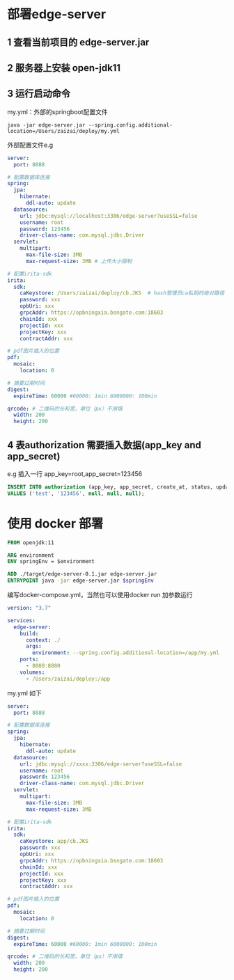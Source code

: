 # 部署edge-server

## 1 查看当前项目的 edge-server.jar

## 2 服务器上安装 open-jdk11

## 3 运行启动命令

my.yml：外部的springboot配置文件

```shell
java -jar edge-server.jar --spring.config.additional-location=/Users/zaizai/deploy/my.yml 
```

外部配置文件e.g

```yaml
server:
  port: 8088

# 配置数据库连接
spring:
  jpa:
    hibernate:
      ddl-auto: update
  datasource:
    url: jdbc:mysql://localhost:3306/edge-server?useSSL=false
    username: root
    password: 123456
    driver-class-name: com.mysql.jdbc.Driver
  servlet:
    multipart:
      max-file-size: 3MB
      max-request-size: 3MB # 上传大小限制

# 配置irita-sdk
irita:
  sdk:
    caKeystore: /Users/zaizai/deploy/cb.JKS  # hash管理员ca私钥的绝对路径
    password: xxx
    opbUri: xxx
    grpcAddr: https://opbningxia.bsngate.com:18603
    chainId: xxx
    projectId: xxx
    projectKey: xxx
    contractAddr: xxx

# pdf图片插入的位置
pdf:
  mosaic:
    location: 0

# 摘要过期时间
digest:
  expireTime: 60000 #60000: 1min 6000000: 100min

qrcode: # 二维码的长和宽，单位（px）不用填
  width: 200
  height: 200
```

## 4 表authorization 需要插入数据(app_key and app_secret)

e.g 插入一行 app_key=root,app_secret=123456

```sql
INSERT INTO authorization (app_key, app_secret, create_at, status, update_at)
VALUES ('test', '123456', null, null, null);
```

# 使用 docker 部署

```Dockerfile
FROM openjdk:11

ARG environment
ENV springEnv = $environment

ADD ./target/edge-server-0.1.jar edge-server.jar
ENTRYPOINT java -jar edge-server.jar $springEnv
```

编写docker-compose.yml，当然也可以使用docker run 加参数运行

```yaml
version: "3.7"

services:
  edge-server:
    build:
      context: ./
      args:
        environment: --spring.config.additional-location=/app/my.yml
    ports:
      - 8080:8080
    volumes:
      - /Users/zaizai/deploy:/app
```

my.yml 如下

```yaml
server:
  port: 8088

# 配置数据库连接
spring:
  jpa:
    hibernate:
      ddl-auto: update
  datasource:
    url: jdbc:mysql://xxxx:3306/edge-server?useSSL=false
    username: root
    password: 123456
    driver-class-name: com.mysql.jdbc.Driver
  servlet:
    multipart:
      max-file-size: 3MB
      max-request-size: 3MB

# 配置irita-sdk
irita:
  sdk:
    caKeystore: app/cb.JKS
    password: xxx
    opbUri: xxx
    grpcAddr: https://opbningxia.bsngate.com:18603
    chainId: xxx
    projectId: xxx
    projectKey: xxx
    contractAddr: xxx

# pdf图片插入的位置
pdf:
  mosaic:
    location: 0

# 摘要过期时间
digest:
  expireTime: 60000 #60000: 1min 6000000: 100min

qrcode: # 二维码的长和宽，单位（px）不用填
  width: 200
  height: 200
```